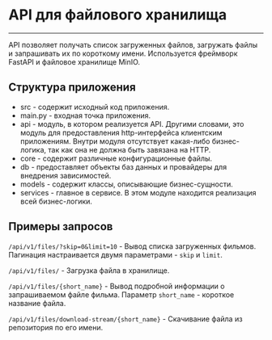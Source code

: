 <h1>API для файлового хранилища</h1>
<hr>
<p>API позволяет получать список загруженных файлов, загружать файлы и запрашивать их по короткому имени. Используется 
фреймворк FastAPI и файловое хранилище MinIO.</p>
<h2>Структура приложения</h2>
<ul>
    <li>src - содержит исходный код приложения.</li>
    <li>main.py - входная точка приложения.</li>
    <li>api - модуль, в котором реализуется API. Другими словами, это 
модуль для предоставления http-интерфейса клиентским приложениям. 
Внутри модуля отсутствует какая-либо бизнес-логика, так как она не должна быть 
завязана на HTTP.</li>
    <li>core - содержит различные конфигурационные файлы.</li>
    <li>db - предоставляет объекты баз данных и 
провайдеры для внедрения зависимостей.</li>
    <li>models - содержит классы, описывающие бизнес-сущности.</li>
    <li>services - главное в сервисе. В этом модуле находится реализация всей 
бизнес-логики.</li>
</ul>


<h2>Примеры запросов</h2>
<p><code>/api/v1/files/?skip=0&limit=10</code> - Вывод списка загруженных фильмов.
Пагинация настраивается двумя параметрами - <code>skip</code> и <code>limit</code>.</p>
<p><code>/api/v1/files/</code> - Загрузка файла в хранилище.</p>
<p><code>/api/v1/files/{short_name}</code> - Вывод подробной информации
о запрашиваемом файле фильма. Параметр <code>short_name</code> - короткое название файла.</p>
<p><code>/api/v1/files/download-stream/{short_name}</code> - Скачивание файла из репозитория по его имени.</p>